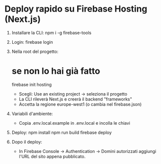 # Deploy rapido su Firebase Hosting (Next.js)

1) Installare la CLI:
   npm i -g firebase-tools

2) Login:
   firebase login

3) Nella root del progetto:
   # se non lo hai già fatto
   firebase init hosting

   - Scegli: Use an existing project → seleziona il progetto
   - La CLI rileverà Next.js e creerà il backend "frameworks"
   - Accetta la regione europe-west1 (o cambia nel firebase.json)

4) Variabili d'ambiente:
   - Copia .env.local.example in .env.local e incolla le chiavi

5) Deploy:
   npm install
   npm run build
   firebase deploy

6) Dopo il deploy:
   - In Firebase Console → Authentication → Domini autorizzati
     aggiungi l'URL del sito appena pubblicato.
